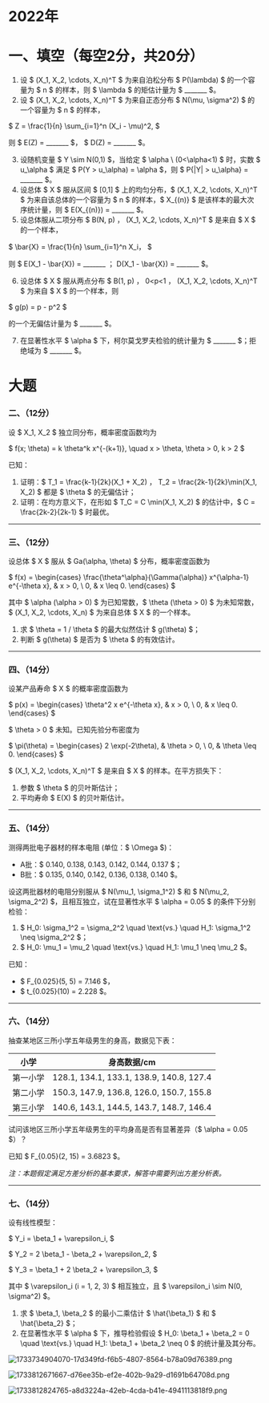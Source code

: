 # 2022年

# 一、填空（每空2分，共20分）
1. 设 $ (X_1, X_2, \cdots, X_n)^T $ 为来自泊松分布 $ P(\lambda) $ 的一个容量为 $ n $ 的样本，则 $ \lambda $ 的矩估计量为 $ \_\_\_\_\_\_\_ $。
2. 设 $ (X_1, X_2, \cdots, X_n)^T $ 为来自正态分布 $ N(\mu, \sigma^2) $ 的一个容量为 $ n $ 的样本，

$ Z = \frac{1}{n} \sum_{i=1}^n (X_i - \mu)^2, $

   则 $ E(Z) = \_\_\_\_\_\_\_ $， $ D(Z) = \_\_\_\_\_\_\_ $。

3. 设随机变量 $ Y \sim N(0,1) $，当给定 $ \alpha \ (0<\alpha<1) $ 时，实数 $ u_\alpha $ 满足 $ P(Y > u_\alpha) = \alpha $，则 $ P\{|Y| > u_\alpha\} = \_\_\_\_\_\_\_ $。
4. 设总体 $ X $ 服从区间 $ [0,1] $ 上的均匀分布，$ (X_1, X_2, \cdots, X_n)^T $ 为来自该总体的一个容量为 $ n $ 的样本，$ X_{(n)} $ 是该样本的最大次序统计量，则 $ E(X_{(n)}) = \_\_\_\_\_\_\_ $。
5. 设总体服从二项分布 $ B(N, p) $，$ (X_1, X_2, \cdots, X_n)^T $ 是来自 $ X $ 的一个样本，

$ \bar{X} = \frac{1}{n} \sum_{i=1}^n X_i， $

   则 $ E(X_1 - \bar{X}) = \_\_\_\_\_\_\_ $；$ D(X_1 - \bar{X}) = \_\_\_\_\_\_\_ $。

6. 设总体 $ X $ 服从两点分布 $ B(1, p) $，$ 0<p<1 $，$ (X_1, X_2, \cdots, X_n)^T $ 为来自 $ X $ 的一个样本，则

$ g(p) = p - p^2 $

   的一个无偏估计量为 $ \_\_\_\_\_\_\_ $。

7. 在显著性水平 $ \alpha $ 下，柯尔莫戈罗夫检验的统计量为 $ \_\_\_\_\_\_\_ $；拒绝域为 $ \_\_\_\_\_\_\_ $。

# 大题
### 二、（12分）
设 $ X_1, X_2 $ 独立同分布，概率密度函数均为

$ f(x; \theta) = k \theta^k x^{-(k+1)}, \quad x > \theta, \theta > 0, k > 2 $

已知：

1. 证明：$ T_1 = \frac{k-1}{2k}(X_1 + X_2) $，$ T_2 = \frac{2k-1}{2k}\min(X_1, X_2) $ 都是 $ \theta $ 的无偏估计；
2. 证明：在均方意义下，在形如 $ T_C = C \min(X_1, X_2) $ 的估计中，$ C = \frac{2k-2}{2k-1} $ 时最优。

---

### 三、（12分）
设总体 $ X $ 服从 $ Ga(\alpha, \theta) $ 分布，概率密度函数为

$ f(x) =
\begin{cases} 
\frac{\theta^\alpha}{\Gamma(\alpha)} x^{\alpha-1} e^{-\theta x}, & x > 0, \\ 
0, & x \leq 0.
\end{cases} $

其中 $ \alpha (\alpha > 0) $ 为已知常数，$ \theta (\theta > 0) $ 为未知常数，$ (X_1, X_2, \cdots, X_n) $ 为来自总体 $ X $ 的一个样本。

1. 求 $ \theta = 1 / \theta $ 的最大似然估计 $ g(\theta) $；
2. 判断 $ g(\theta) $ 是否为 $ \theta $ 的有效估计。

---

### 四、（14分）
设某产品寿命 $ X $ 的概率密度函数为

$ p(x) = 
\begin{cases} 
\theta^2 x e^{-\theta x}, & x > 0, \\ 
0, & x \leq 0.
\end{cases} $

$ \theta > 0 $ 未知。已知先验分布密度为

$ \pi(\theta) = 
\begin{cases} 
2 \exp(-2\theta), & \theta > 0, \\ 
0, & \theta \leq 0.
\end{cases} $

$ (X_1, X_2, \cdots, X_n)^T $ 是来自 $ X $ 的样本。在平方损失下：

1. 参数 $ \theta $ 的贝叶斯估计；
2. 平均寿命 $ E(X) $ 的贝叶斯估计。

---

### 五、（14分）
测得两批电子器材的样本电阻 (单位：$ \Omega $)：

+ A批：$ 0.140, 0.138, 0.143, 0.142, 0.144, 0.137 $；
+ B批：$ 0.135, 0.140, 0.142, 0.136, 0.138, 0.140 $。

设这两批器材的电阻分别服从 $ N(\mu_1, \sigma_1^2) $ 和 $ N(\mu_2, \sigma_2^2) $，且相互独立，试在显著性水平 $ \alpha = 0.05 $ 的条件下分别检验：

1. $ H_0: \sigma_1^2 = \sigma_2^2 \quad \text{vs.} \quad H_1: \sigma_1^2 \neq \sigma_2^2 $；
2. $ H_0: \mu_1 = \mu_2 \quad \text{vs.} \quad H_1: \mu_1 \neq \mu_2 $。

已知：

+ $ F_{0.025}(5, 5) = 7.146 $，
+ $ t_{0.025}(10) = 2.228 $。

---

### 六、（14分）
抽查某地区三所小学五年级男生的身高，数据见下表：

| 小学 | 身高数据/cm |
| --- | --- |
| 第一小学 | 128.1, 134.1, 133.1, 138.9, 140.8, 127.4 |
| 第二小学 | 150.3, 147.9, 136.8, 126.0, 150.7, 155.8 |
| 第三小学 | 140.6, 143.1, 144.5, 143.7, 148.7, 146.4 |


试问该地区三所小学五年级男生的平均身高是否有显著差异（$ \alpha = 0.05 $）？

已知 $ F_{0.05}(2, 15) = 3.6823 $。

_注：本题假定满足方差分析的基本要求，解答中需要列出方差分析表。_

---

### 七、（14分）
设有线性模型：

$ Y_i = \beta_1 + \varepsilon_i, $

$ Y_2 = 2 \beta_1 - \beta_2 + \varepsilon_2, $

$ Y_3 = \beta_1 + 2 \beta_2 + \varepsilon_3, $

其中 $ \varepsilon_i (i = 1, 2, 3) $ 相互独立，且 $ \varepsilon_i \sim N(0, \sigma^2) $。

1. 求 $ \beta_1, \beta_2 $ 的最小二乘估计 $ \hat{\beta_1} $ 和 $ \hat{\beta_2} $；
2. 在显著性水平 $ \alpha $ 下，推导检验假设 $ H_0: \beta_1 + \beta_2 = 0 \quad \text{vs.} \quad H_1: \beta_1 + \beta_2 \neq 0 $ 的统计量及其分布。

![1733734904070-17d349fd-f6b5-4807-8564-b78a09d76389.png](./img/L9H5nwSNo61Eg7kP/1733734904070-17d349fd-f6b5-4807-8564-b78a09d76389-137155.png)

![1733812671667-d76ee35b-ef2e-402b-9a29-d1691b64708d.png](./img/L9H5nwSNo61Eg7kP/1733812671667-d76ee35b-ef2e-402b-9a29-d1691b64708d-135705.png)

![1733812824765-a8d3224a-42eb-4cda-b41e-4941113818f9.png](./img/L9H5nwSNo61Eg7kP/1733812824765-a8d3224a-42eb-4cda-b41e-4941113818f9-061100.png)
